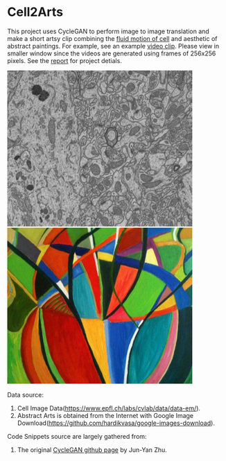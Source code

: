 # Cell2Arts
This project uses CycleGAN to perform image to image translation and make a short artsy clip combining the [fluid motion of cell](https://drive.google.com/file/d/1BMKixrCCqmxqJJ6VJxF7zu1KJyetjE2w/view?usp=sharing) and aesthetic of abstract paintings. For example, see an example [video clip](https://drive.google.com/file/d/17Fp8pUerYc1iNXWxBsFtNVMZCc22Z5Vm/view?usp=sharing). Please view in smaller window since the videos are generated using frames of 256x256 pixels. See the [report](https://docs.google.com/document/d/1c-tMGg52UeaOi2xyilOuW7Vp3kLkTD1hvgQzjMHomK4/edit?usp=sharing) for project detials.


<img alt="Cell Image" src="https://github.com/Hazarre/Cell2Arts/blob/master/image/cell.jpg" width="427" height="360"/> <img alt ="Abstract Art" src="https://github.com/Hazarre/Cell2Arts/blob/master/image/arts.jpg" width="427" height="360"/>



Data source: 
1. Cell Image Data(https://www.epfl.ch/labs/cvlab/data/data-em/).
2. Abstract Arts is obtained from the Internet with Google Image Download(https://github.com/hardikvasa/google-images-download). 

Code Snippets source are largely gathered from: 
1) The original [CycleGAN github page](https://github.com/junyanz/pytorch-CycleGAN-and-pix2pix/tree/master/) by Jun-Yan Zhu.
